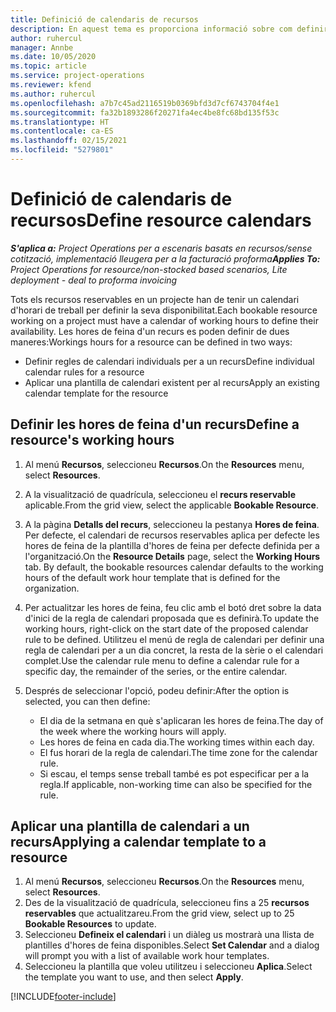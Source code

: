 ```yaml
---
title: Definició de calendaris de recursos
description: En aquest tema es proporciona informació sobre com definir els calendaris d'horaris de treball per als recursos al Project Operations.
author: ruhercul
manager: Annbe
ms.date: 10/05/2020
ms.topic: article
ms.service: project-operations
ms.reviewer: kfend
ms.author: ruhercul
ms.openlocfilehash: a7b7c45ad2116519b0369bfd3d7cf6743704f4e1
ms.sourcegitcommit: fa32b1893286f20271fa4ec4be8fc68bd135f53c
ms.translationtype: HT
ms.contentlocale: ca-ES
ms.lasthandoff: 02/15/2021
ms.locfileid: "5279801"
---
```

# <a name="define-resource-calendars"></a><span data-ttu-id="32667-103">Definició de calendaris de recursos</span><span class="sxs-lookup"><span data-stu-id="32667-103">Define resource calendars</span></span>

<span data-ttu-id="32667-104">_**S'aplica a:** Project Operations per a escenaris basats en recursos/sense cotització, implementació lleugera per a la facturació proforma_</span><span class="sxs-lookup"><span data-stu-id="32667-104">_**Applies To:** Project Operations for resource/non-stocked based scenarios, Lite deployment - deal to proforma invoicing_</span></span>

<span data-ttu-id="32667-105">Tots els recursos reservables en un projecte han de tenir un calendari d'horari de treball per definir la seva disponibilitat.</span><span class="sxs-lookup"><span data-stu-id="32667-105">Each bookable resource working on a project must have a calendar of working hours to define their availability.</span></span> <span data-ttu-id="32667-106">Les hores de feina d'un recurs es poden definir de dues maneres:</span><span class="sxs-lookup"><span data-stu-id="32667-106">Workings hours for a resource can be defined in two ways:</span></span> 

   - <span data-ttu-id="32667-107">Definir regles de calendari individuals per a un recurs</span><span class="sxs-lookup"><span data-stu-id="32667-107">Define individual calendar rules for a resource</span></span>
   - <span data-ttu-id="32667-108">Aplicar una plantilla de calendari existent per al recurs</span><span class="sxs-lookup"><span data-stu-id="32667-108">Apply an existing calendar template for the resource</span></span>

## <a name="define-a-resources-working-hours"></a><span data-ttu-id="32667-109">Definir les hores de feina d'un recurs</span><span class="sxs-lookup"><span data-stu-id="32667-109">Define a resource's working hours</span></span>

1. <span data-ttu-id="32667-110">Al menú **Recursos**, seleccioneu **Recursos**.</span><span class="sxs-lookup"><span data-stu-id="32667-110">On the **Resources** menu, select **Resources**.</span></span>
2. <span data-ttu-id="32667-111">A la visualització de quadrícula, seleccioneu el **recurs reservable** aplicable.</span><span class="sxs-lookup"><span data-stu-id="32667-111">From the grid view, select the applicable **Bookable Resource**.</span></span>
3. <span data-ttu-id="32667-112">A la pàgina **Detalls del recurs**, seleccioneu la pestanya **Hores de feina**. Per defecte, el calendari de recursos reservables aplica per defecte les hores de feina de la plantilla d'hores de feina per defecte definida per a l'organització.</span><span class="sxs-lookup"><span data-stu-id="32667-112">On the **Resource Details** page, select the **Working Hours** tab. By default, the bookable resources calendar defaults to the working hours of the default work hour template that is defined for the organization.</span></span>
4. <span data-ttu-id="32667-113">Per actualitzar les hores de feina, feu clic amb el botó dret sobre la data d'inici de la regla de calendari proposada que es definirà.</span><span class="sxs-lookup"><span data-stu-id="32667-113">To update the working hours, right-click on the start date of the proposed calendar rule to be defined.</span></span> <span data-ttu-id="32667-114">Utilitzeu el menú de regla de calendari per definir una regla de calendari per a un dia concret, la resta de la sèrie o el calendari complet.</span><span class="sxs-lookup"><span data-stu-id="32667-114">Use the calendar rule menu to define a calendar rule for a specific day, the remainder of the series, or the entire calendar.</span></span>
5. <span data-ttu-id="32667-115">Després de seleccionar l'opció, podeu definir:</span><span class="sxs-lookup"><span data-stu-id="32667-115">After the option is selected, you can then define:</span></span>

    - <span data-ttu-id="32667-116">El dia de la setmana en què s'aplicaran les hores de feina.</span><span class="sxs-lookup"><span data-stu-id="32667-116">The day of the week where the working hours will apply.</span></span>
    - <span data-ttu-id="32667-117">Les hores de feina en cada dia.</span><span class="sxs-lookup"><span data-stu-id="32667-117">The working times within each day.</span></span>
    - <span data-ttu-id="32667-118">El fus horari de la regla de calendari.</span><span class="sxs-lookup"><span data-stu-id="32667-118">The time zone for the calendar rule.</span></span>
    - <span data-ttu-id="32667-119">Si escau, el temps sense treball també es pot especificar per a la regla.</span><span class="sxs-lookup"><span data-stu-id="32667-119">If applicable, non-working time can also be specified for the rule.</span></span>

## <a name="applying-a-calendar-template-to-a-resource"></a><span data-ttu-id="32667-120">Aplicar una plantilla de calendari a un recurs</span><span class="sxs-lookup"><span data-stu-id="32667-120">Applying a calendar template to a resource</span></span>

1. <span data-ttu-id="32667-121">Al menú **Recursos**, seleccioneu **Recursos**.</span><span class="sxs-lookup"><span data-stu-id="32667-121">On the **Resources** menu, select **Resources**.</span></span>
2. <span data-ttu-id="32667-122">Des de la visualització de quadrícula, seleccioneu fins a 25 **recursos reservables** que actualitzareu.</span><span class="sxs-lookup"><span data-stu-id="32667-122">From the grid view, select up to 25 **Bookable Resources** to update.</span></span>
3. <span data-ttu-id="32667-123">Seleccioneu **Defineix el calendari** i un diàleg us mostrarà una llista de plantilles d'hores de feina disponibles.</span><span class="sxs-lookup"><span data-stu-id="32667-123">Select **Set Calendar** and a dialog will prompt you with a list of available work hour templates.</span></span>
4. <span data-ttu-id="32667-124">Seleccioneu la plantilla que voleu utilitzeu i seleccioneu **Aplica**.</span><span class="sxs-lookup"><span data-stu-id="32667-124">Select the template you want to use, and then select **Apply**.</span></span>


[!INCLUDE[footer-include](../includes/footer-banner.md)]